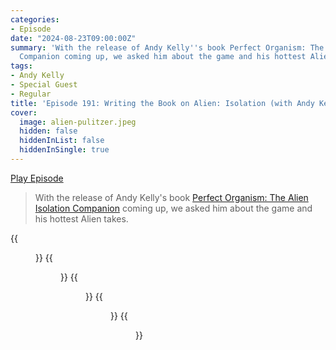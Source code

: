 ```yaml
---
categories:
- Episode
date: "2024-08-23T09:00:00Z"
summary: 'With the release of Andy Kelly''s book Perfect Organism: The Alien Isolation
  Companion coming up, we asked him about the game and his hottest Alien takes.'
tags:
- Andy Kelly
- Special Guest
- Regular
title: 'Episode 191: Writing the Book on Alien: Isolation (with Andy Kelly)'
cover: 
  image: alien-pulitzer.jpeg
  hidden: false
  hiddenInList: false
  hiddenInSingle: true
---
```


[Play Episode](https://www.patreon.com/posts/episode-191-book-110613863)
> With the release of Andy Kelly's book [Perfect Organism: The Alien Isolation Companion](https://unbound.com/books/perfect-organism) coming up, we asked him about the game and his hottest Alien takes.

{{<figure 
    src="perfect-organism.jpeg" 
    alt="Perfect Organism" >}}
{{<figure 
    src="perfect-organism-extract.jpeg" 
    alt="Perfect Organism" >}}
{{<figure 
    src="alien-pulitzer.jpeg" 
    alt="Perfect Organism" >}}
{{<figure 
    src="ron-cobb.jpeg" 
    caption="Image Credit: Ron Cobb" 
    alt="Ron Cobb">}}
{{<figure 
    src="alien-isolation-icons.jpeg" 
    caption="Image Credit: Jon McKellan" 
    alt="Perfect Organism">}}

